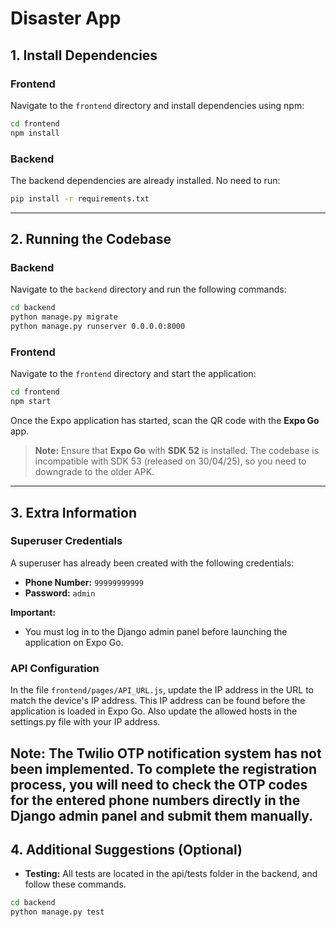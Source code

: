 # Disaster App

## 1. Install Dependencies

### Frontend
Navigate to the `frontend` directory and install dependencies using npm:
```bash
cd frontend
npm install
```

### Backend
The backend dependencies are already installed. No need to run:
```bash
pip install -r requirements.txt
```

---

## 2. Running the Codebase

### Backend
Navigate to the `backend` directory and run the following commands:
```bash
cd backend
python manage.py migrate
python manage.py runserver 0.0.0.0:8000
```

### Frontend
Navigate to the `frontend` directory and start the application:
```bash
cd frontend
npm start
```

Once the Expo application has started, scan the QR code with the **Expo Go** app.

> **Note:** Ensure that **Expo Go** with **SDK 52** is installed. The codebase is incompatible with SDK 53 (released on 30/04/25), so you need to downgrade to the older APK.

---

## 3. Extra Information

### Superuser Credentials
A superuser has already been created with the following credentials:
- **Phone Number:** `99999999999`
- **Password:** `admin`

**Important:**
- You must log in to the Django admin panel before launching the application on Expo Go.

### API Configuration
In the file `frontend/pages/API_URL.js`, update the IP address in the URL to match the device's IP address. This IP address can be found before the application is loaded in Expo Go. Also update the allowed hosts in the settings.py file with your IP address.

**Note:** The Twilio OTP notification system has not been implemented. To complete the registration process, you will need to check the OTP codes for the entered phone numbers directly in the Django admin panel and submit them manually.
---

## 4. Additional Suggestions (Optional)

- **Testing:** All tests are located in the api/tests folder in the backend, and follow these commands.
```bash
cd backend
python manage.py test
```




